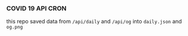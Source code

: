 ### COVID 19 API CRON

this repo saved data from `/api/daily` and `/api/og` into `daily.json` and `og.png`  

